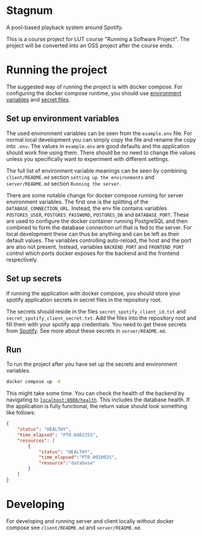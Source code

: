 # Stagnum

A pool-based playback system around Spotify.

This is a course project for LUT course "Running a Software Project". The project will be
converted into an OSS project after the course ends.

# Running the project

The suggested way of running the project is with docker compose. For configuring the docker compose runtime, you should
use [environment variables](#set-up-environment-variables) and [secret files](#set-up-secrets).

## Set up environment variables

The used environment variables can be seen from the `example.env` file. For normal local development you can simply copy
the file and rename the copy into `.env`. The values in `example.env` are good defaults and the application should work
fine using them. There should be no need to change the values unless you specifically want to experiment with different
settings.

The full list of environment variable meanings can be seen by combining `client/README.md` section 
`setting up the environments` and `server/README.md` section `Running the server`. 

There are some notable change for docker compose running for server environment variables. The first one is the 
splitting of the `DATABASE_CONNECTION_URL`. Instead, the env file contains variables `POSTGRES_USER`, 
`POSTGRES_PASSWORD`, `POSTGRES_DB` and `DATABASE_PORT`. These are used to configure the docker container running 
PostgreSQL and then combined to form the database connection url that is fed to the server. For local development
these can thus be anything and can be left as their default values. The variables controlling auto-reload, the 
host and the port are also not present. Instead, variables `BACKEND_PORT` and `FRONTEND_PORT` control which ports
docker exposes for the backend and the frontend respectively.

## Set up secrets

If running the application with docker compose, you should store your spotify application secrets in secret files in the
repository root.

The secrets should reside in the files `secret_spotify_client_id.txt` and `secret_spotify_client_secret.txt`. Add the 
files into the repository root and fill them with your spotify app credentials. You need to get these secrets from 
[Spotify](https://developer.spotify.com/dashboard). See more about these secrets in `server/README.md`.

## Run

To run the project after you have set up the secrets and environment variables.

```bash
docker compose up -d
```

This might take some time. You can check the health of the backend by navigating to 
[`localhost:8080/health`](http://localhost:8080/health). This includes the database health. If the application is fully
functional, the return value should look something like follows:

```json
{
    "status": "HEALTHY",
    "time_elapsed": "PT0.046225S",
    "resources": [
        {
            "status": "HEALTHY",
            "time_elapsed":"PT0.001002S",
            "resource":"database"
        }
    ]
}
```

# Developing

For developing and running server and client locally without docker compose see `client/README.md` and 
`server/README.md`.